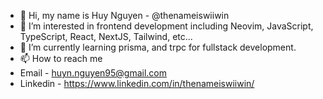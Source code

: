 - 👋 Hi, my name is Huy Nguyen - @thenameiswiiwin
- 👀 I’m interested in frontend development including Neovim, JavaScript, TypeScript, React, NextJS, Tailwind, etc...
- 🌱 I’m currently learning prisma, and trpc for fullstack development.
- 📫 How to reach me 
- Email - huyn.nguyen95@gmail.com
- Linkedin - https://www.linkedin.com/in/thenameiswiiwin/

<!---
thenameiswiiwin/thenameiswiiwin is a ✨ special ✨ repository because its `README.md` (this file) appears on your GitHub profile.
You can click the Preview link to take a look at your changes.
--->
